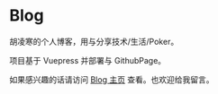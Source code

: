 # Blog
胡凌寒的个人博客，用与分享技术/生活/Poker。  

项目基于 Vuepress 并部署与 GithubPage。  

如果感兴趣的话请访问 [Blog 主页](https://hulh122.github.io/blog/) 查看。也欢迎给我留言。
